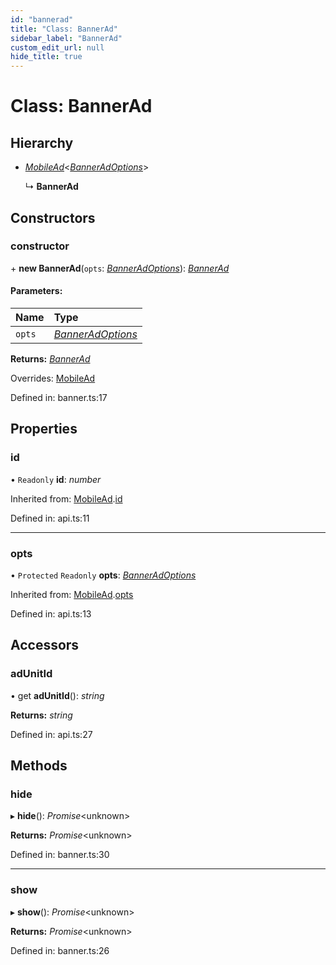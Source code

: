 ```yaml
---
id: "bannerad"
title: "Class: BannerAd"
sidebar_label: "BannerAd"
custom_edit_url: null
hide_title: true
---
```


# Class: BannerAd

## Hierarchy

* [*MobileAd*](mobilead.md)<[*BannerAdOptions*](../interfaces/banneradoptions.md)\>

  ↳ **BannerAd**

## Constructors

### constructor

\+ **new BannerAd**(`opts`: [*BannerAdOptions*](../interfaces/banneradoptions.md)): [*BannerAd*](bannerad.md)

#### Parameters:

Name | Type |
:------ | :------ |
`opts` | [*BannerAdOptions*](../interfaces/banneradoptions.md) |

**Returns:** [*BannerAd*](bannerad.md)

Overrides: [MobileAd](mobilead.md)

Defined in: banner.ts:17

## Properties

### id

• `Readonly` **id**: *number*

Inherited from: [MobileAd](mobilead.md).[id](mobilead.md#id)

Defined in: api.ts:11

___

### opts

• `Protected` `Readonly` **opts**: [*BannerAdOptions*](../interfaces/banneradoptions.md)

Inherited from: [MobileAd](mobilead.md).[opts](mobilead.md#opts)

Defined in: api.ts:13

## Accessors

### adUnitId

• get **adUnitId**(): *string*

**Returns:** *string*

Defined in: api.ts:27

## Methods

### hide

▸ **hide**(): *Promise*<unknown\>

**Returns:** *Promise*<unknown\>

Defined in: banner.ts:30

___

### show

▸ **show**(): *Promise*<unknown\>

**Returns:** *Promise*<unknown\>

Defined in: banner.ts:26
